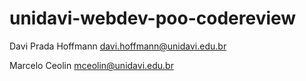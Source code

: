 # unidavi-webdev-poo-codereview

Davi Prada Hoffmann
davi.hoffmann@unidavi.edu.br

Marcelo Ceolin
mceolin@unidavi.edu.br
